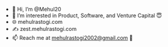 - 👋 Hi, I’m @Mehul20
- 👀 I’m interested in Product, Software, and Venture Capital 😇
- 🌐 mehulrastogi.com
- ✍️ zest.mehulrastogi.com
- 📫 Reach me at mehulrastogi2002@gmail.com 📧

<!---
Mehul20/Mehul20 is a ✨ special ✨ repository because its `README.md` (this file) appears on your GitHub profile.
You can click the Preview link to take a look at your changes.
--->
